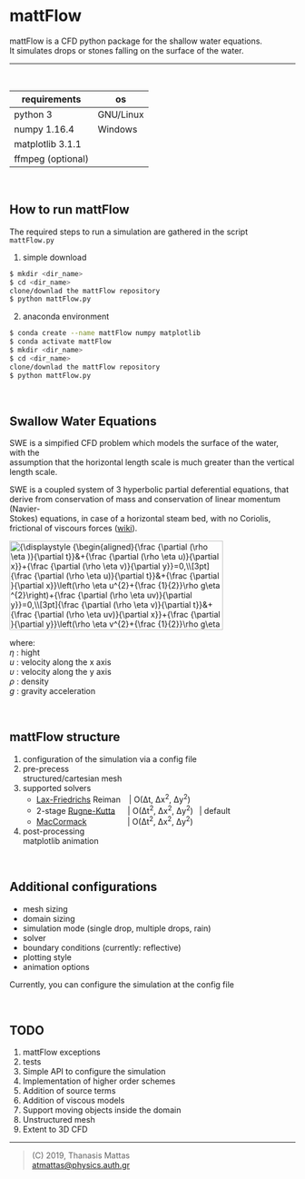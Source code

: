 # mattFlow

mattFlow is a CFD python package for the shallow water equations.  
It simulates drops or stones falling on the surface of the water.
___

$~$

| requirements      | os        |
| ----------------  | --------- |
| python 3          | GNU/Linux |
| numpy 1.16.4      | Windows   |
| matplotlib 3.1.1  |           |
| ffmpeg (optional) |           |

$~$

## How to run mattFlow

The required steps to run a simulation are gathered in the script &emsp; ```mattFlow.py```


1. simple download

```bash
$ mkdir <dir_name>
$ cd <dir_name>
clone/downlad the mattFlow repository
$ python mattFlow.py
```

2. anaconda environment

```bash
$ conda create --name mattFlow numpy matplotlib
$ conda activate mattFlow
$ mkdir <dir_name>
$ cd <dir_name>
clone/downlad the mattFlow repository
$ python mattFlow.py
```

$~$

## Swallow Water Equations

SWE is a simpified CFD problem which models the surface of the water, with the  
assumption that the horizontal length scale is much greater than the vertical  
length scale.

SWE is a coupled system of 3 hyperbolic partial deferential equations, that  
derive from conservation of mass and conservation of linear momentum (Navier-  
Stokes) equations, in case of a horizontal steam bed,  with no Coriolis,  
frictional of viscours forces ([wiki]).  

<img src="https://wikimedia.org/api/rest_v1/media/math/render/svg/9b9d481407c0c835525291740de8d1c446265ce2" class="mwe-math-fallback-image-inline" aria-hidden="true" style="vertical-align: -9.671ex; width:49.229ex; height:20.509ex;" alt="{\displaystyle {\begin{aligned}{\frac {\partial (\rho \eta )}{\partial t}}&amp;+{\frac {\partial (\rho \eta u)}{\partial x}}+{\frac {\partial (\rho \eta v)}{\partial y}}=0,\\[3pt]{\frac {\partial (\rho \eta u)}{\partial t}}&amp;+{\frac {\partial }{\partial x}}\left(\rho \eta u^{2}+{\frac {1}{2}}\rho g\eta ^{2}\right)+{\frac {\partial (\rho \eta uv)}{\partial y}}=0,\\[3pt]{\frac {\partial (\rho \eta v)}{\partial t}}&amp;+{\frac {\partial (\rho \eta uv)}{\partial x}}+{\frac {\partial }{\partial y}}\left(\rho \eta v^{2}+{\frac {1}{2}}\rho g\eta ^{2}\right)=0.\end{aligned}}}">

where:  
_η_ : hight  
_u_ : velocity along the x axis  
_υ_ : velocity along the y axis  
_ρ_ : density  
_g_ : gravity acceleration

$~$

## mattFlow structure

1. configuration of the simulation via a config file
2. pre-precess  
structured/cartesian mesh
2. supported solvers  
   - [Lax-Friedrichs] Reiman
   &ensp;                     | O(Δt, Δx<sup>2</sup>, Δy<sup>2</sup>)  
   - 2-stage [Rugne-Kutta]
   &emsp;                     | O(Δt<sup>2</sup>, Δx<sup>2</sup>, Δy<sup>2</sup>)
   &ensp;| default  
   - [MacCormack]
   &emsp; &emsp; &emsp; &emsp;| O(Δt<sup>2</sup>, Δx<sup>2</sup>, Δy<sup>2</sup>)  
1. post-processing  
   matplotlib animation

$~$

## Additional configurations

- mesh sizing
- domain sizing
- simulation mode (single drop, multiple drops, rain)
- solver
- boundary conditions (currently: reflective)
- plotting style
- animation options

Currently, you can configure the simulation at the config file

$~$

## TODO

1. mattFlow exceptions
2. tests
3. Simple API to configure the simulation
4. Implementation of higher order schemes
5. Addition of source terms
6. Addition of viscous models
7. Support moving objects inside the domain
8. Unstructured mesh
9. Extent to 3D CFD

___

>(C) 2019, Thanasis Mattas  
>atmattas@physics.auth.gr


[//]: # "links"

[wiki]: <https://en.wikipedia.org/wiki/Shallow_water_equations>
[Lax-Friedrichs]: <https://en.wikipedia.org/wiki/Lax%E2%80%93Friedrichs_method>
[Rugne-Kutta]: <https://en.wikipedia.org/wiki/Runge%E2%80%93Kutta_methods>
[Lax-Wendroff]: <https://en.wikipedia.org/wiki/Lax%E2%80%93Wendroff_method>
[MacCormack]: <https://en.wikipedia.org/wiki/MacCormack_method>
